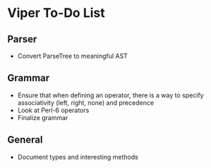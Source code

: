 # Viper To-Do List


## Parser

- Convert ParseTree to meaningful AST


## Grammar

- Ensure that when defining an operator, there is a way to specify associativity (left, right, none) and precedence
- Look at Perl-6 operators
- Finalize grammar


## General

- Document types and interesting methods
